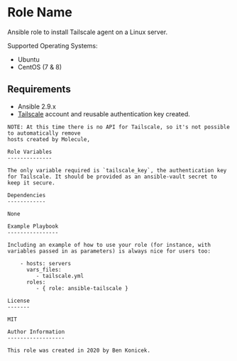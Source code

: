 Role Name
=========

Ansible role to install Tailscale agent on a Linux server.

Supported Operating Systems:
- Ubuntu
- CentOS (7 & 8)

Requirements
------------

- Ansible 2.9.x
- [Tailscale](https://tailscale.com/) account and reusable authentication key created.

```
NOTE: At this time there is no API for Tailscale, so it's not possible to automatically remove
hosts created by Molecule, 

Role Variables
--------------

The only variable required is `tailscale_key`, the authentication key for Tailscale. It should be provided as an ansible-vault secret to keep it secure.

Dependencies
------------

None

Example Playbook
----------------

Including an example of how to use your role (for instance, with variables passed in as parameters) is always nice for users too:

    - hosts: servers
      vars_files:
         - tailscale.yml
      roles:
         - { role: ansible-tailscale }

License
-------

MIT

Author Information
------------------

This role was created in 2020 by Ben Konicek.